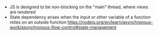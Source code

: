 - JS is designed to be non-blocking on the "main" thread, where views are rendered
- State dependency arises when the input or other variable of a function relies on an outside function
https://nodejs.org/en/learn/asynchronous-work/asynchronous-flow-control#state-management
